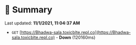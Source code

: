 # 📖 Summary
Last updated: **11/1/2021, 11:04:37 AM**

- `GET` [https://Bhadwa-sala.toxicblte.repl.co](https://Bhadwa-sala.toxicblte.repl.co) - **Down** (120160ms)
